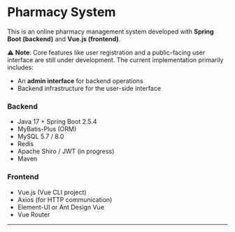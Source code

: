 # Pharmacy System

This is an online pharmacy management system developed with **Spring Boot (backend)** and **Vue.js (frontend)**.

⚠️ **Note**: Core features like user registration and a public-facing user interface are still under development. The current implementation primarily includes:
- An **admin interface** for backend operations
- Backend infrastructure for the user-side interface


### Backend
- Java 17 + Spring Boot 2.5.4
- MyBatis-Plus (ORM)
- MySQL 5.7 / 8.0
- Redis
- Apache Shiro / JWT (in progress)
- Maven

### Frontend
- Vue.js (Vue CLI project)
- Axios (for HTTP communication)
- Element-UI or Ant Design Vue
- Vue Router

---